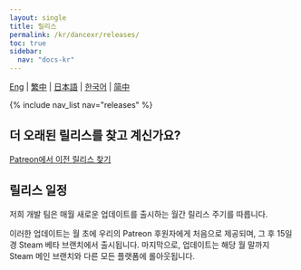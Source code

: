 ```yaml
---
layout: single
title: 릴리스
permalink: /kr/dancexr/releases/
toc: true
sidebar:
  nav: "docs-kr"
---
```

[Eng](/kr/dancexr/releases/releases) | [繁中](/tw/kr/dancexr/releases/releases) | [日本語](/jp/kr/dancexr/releases/releases) | [한국어](/kr/kr/dancexr/releases/releases) | [简中](/zh/kr/dancexr/releases/releases)


{% include nav_list nav="releases" %}

## 더 오래된 릴리스를 찾고 계신가요?

[Patreon에서 이전 릴리스 찾기](https://www.patreon.com/dvvr)

## 릴리스 일정

저희 개발 팀은 매월 새로운 업데이트를 출시하는 월간 릴리스 주기를 따릅니다.

이러한 업데이트는 월 초에 우리의 Patreon 후원자에게 처음으로 제공되며, 그 후 15일 경 Steam 베타 브랜치에서 출시됩니다. 마지막으로, 업데이트는 해당 월 말까지 Steam 메인 브랜치와 다른 모든 플랫폼에 롤아웃됩니다.